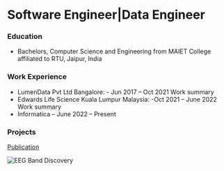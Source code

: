 # Software Engineer|Data Engineer

### Education
-	Bachelors, Computer Science and Engineering from MAIET College affiliated to RTU, Jaipur, India

### Work Experience
- LumenData Pvt Ltd Bangalore: - Jun 2017 – Oct 2021
Work summary
- Edwards Life Science Kuala Lumpur Malaysia: -Oct 2021 – June 2022
Work summary
- Informatica – June 2022 – Present

### Projects




[Publication](https://github.com/ksrajput0494/DataBricks_Formula1/tree/main/Formula1/Formula1)

![EEG Band Discovery](/assets/img)
